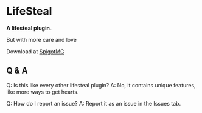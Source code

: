 # LifeSteal
**A lifesteal plugin.**

But with more care and love

Download at [SpigotMC](https://www.spigotmc.org/resources/simple-livesteal.100712)

## Q & A
Q: Is this like every other lifesteal plugin?
A: No, it contains unique features, like more ways to get hearts.

Q: How do I report an issue?
A: Report it as an issue in the Issues tab.
